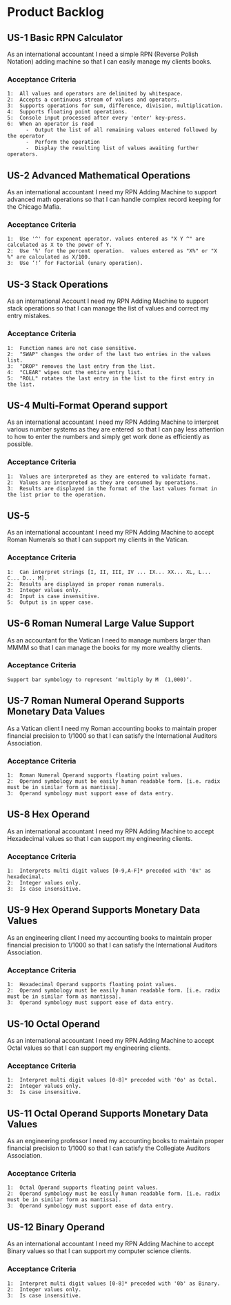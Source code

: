 # Product Backlog

## US-1 Basic RPN Calculator
As an international accountant 
I need a simple RPN (Reverse Polish Notation) adding machine 
so that I can easily manage my clients books.

### Acceptance Criteria
    1:  All values and operators are delimited by whitespace.
    2:  Accepts a continuous stream of values and operators.
    3:  Supports operations for sum, difference, division, multiplication.
    4:  Supports floating point operations.
    5:  Console input processed after every 'enter' key-press.
    6:  When an operator is read
          -  Output the list of all remaining values entered followed by the operator 
          -  Perform the operation
          -  Display the resulting list of values awaiting further operators.
      
## US-2 Advanced Mathematical Operations
As an international accountant 
I need my RPN Adding Machine to support advanced math operations 
so that I can handle complex record keeping for the Chicago Mafia.

### Acceptance Criteria
    1:  Use '^' for exponent operator. values entered as "X Y ^" are calculated as X to the power of Y.
    2:  Use '%' for the percent operation.  values entered as "X%" or "X %" are calculated as X/100.
    3:  Use ‘!’ for Factorial (unary operation).

## US-3 Stack Operations
As an international Account 
I need my RPN Adding Machine to support stack operations 
so that I can manage the list of values and correct my entry mistakes.

### Acceptance Criteria
    1:  Function names are not case sensitive.
    2:  "SWAP" changes the order of the last two entries in the values list.
    3:  "DROP" removes the last entry from the list.
    4:  "CLEAR" wipes out the entire entry list.
    5:  "ROLL" rotates the last entry in the list to the first entry in the list.

## US-4 Multi-Format Operand support
As an international accountant 
I need my RPN Adding Machine to interpret various number systems as they are entered 
 so that I can pay less attention to how to enter the numbers and simply get work done as efficiently as possible.

### Acceptance Criteria
    1:  Values are interpreted as they are entered to validate format.
    2:  Values are interpreted as they are consumed by operations.
    3:  Results are displayed in the format of the last values format in the list prior to the operation.

## US-5
As an international accountant 
I need my RPN Adding Machine to accept Roman Numerals 
so that I can support my clients in the Vatican.

### Acceptance Criteria
    1:  Can interpret strings [I, II, III, IV ... IX... XX... XL, L... C... D... M].
    2:  Results are displayed in proper roman numerals.
    3:  Integer values only.
    4:  Input is case insensitive.
    5:  Output is in upper case.

## US-6 Roman Numeral Large Value Support
As an accountant for the Vatican 
I need to manage numbers larger than MMMM 
so that I can manage the books for my more wealthy clients.

### Acceptance Criteria
    Support bar symbology to represent ‘multiply by M  (1,000)‘.

## US-7 Roman Numeral Operand Supports Monetary Data Values 
As a Vatican client 
I need my Roman accounting books to maintain proper financial precision to 1/1000 
so that I can satisfy the International Auditors Association.

### Acceptance Criteria
    1:  Roman Numeral Operand supports floating point values.
    2:  Operand symbology must be easily human readable form. [i.e. radix must be in similar form as mantissa].
    3:  Operand symbology must support ease of data entry.


## US-8 Hex Operand
As an international accountant 
I need my RPN Adding Machine to accept Hexadecimal values 
so that I can support my engineering clients.

### Acceptance Criteria
    1:  Interprets multi digit values [0-9,A-F]* preceded with '0x' as hexadecimal.
    2:  Integer values only.
    3:  Is case insensitive.


## US-9 Hex Operand Supports Monetary Data Values
As an engineering client 
I need my accounting books to maintain proper financial precision to 1/1000 
so that I can satisfy the International Auditors Association.

### Acceptance Criteria
    1:  Hexadecimal Operand supports floating point values.
    2:  Operand symbology must be easily human readable form. [i.e. radix must be in similar form as mantissa].
    3:  Operand symbology must support ease of data entry.

## US-10 Octal Operand
As an international accountant 
I need my RPN Adding Machine to accept Octal values 
so that I can support my engineering clients.

### Acceptance Criteria
    1:  Interpret multi digit values [0-8]* preceded with '0o' as Octal.
    2:  Integer values only.
    3:  Is case insensitive.

## US-11 Octal Operand Supports Monetary Data Values 
As an engineering professor 
I need my accounting books to maintain proper financial precision to 1/1000 
so that I can satisfy the Collegiate Auditors Association.

### Acceptance Criteria
    1:  Octal Operand supports floating point values.
    2:  Operand symbology must be easily human readable form. [i.e. radix must be in similar form as mantissa].
    3:  Operand symbology must support ease of data entry.

## US-12 Binary Operand
As an international accountant I need my RPN Adding Machine to accept Binary values so that I can support my computer science clients.

### Acceptance Criteria
    1:  Interpret multi digit values [0-8]* preceded with '0b' as Binary.
    2:  Integer values only.
    3:  Is case insensitive.
